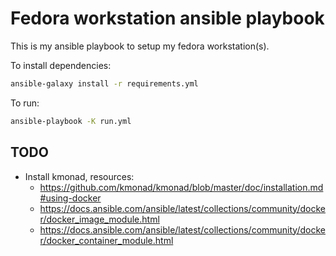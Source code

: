 # Fedora workstation ansible playbook

This is my ansible playbook to setup my fedora workstation(s).

To install dependencies:
```bash
ansible-galaxy install -r requirements.yml
```

To run: 
```bash
ansible-playbook -K run.yml
```

## TODO

- Install kmonad, resources:
    - https://github.com/kmonad/kmonad/blob/master/doc/installation.md#using-docker
    - https://docs.ansible.com/ansible/latest/collections/community/docker/docker_image_module.html
    - https://docs.ansible.com/ansible/latest/collections/community/docker/docker_container_module.html
